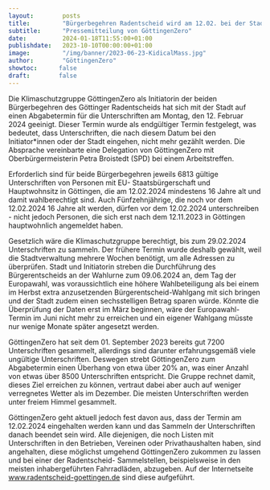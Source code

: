 ```yaml
---
layout:        posts
title:         "Bürgerbegehren Radentscheid wird am 12.02. bei der Stadt Göttingen eingereicht"
subtitle:      "Pressemitteilung von GöttingenZero"
date:          2024-01-18T11:55:00+01:00
publishdate:   2023-10-10T00:00:00+01:00
image:         "/img/banner/2023-06-23-KidicalMass.jpg"
author:        "GöttingenZero"
showtoc:      false
draft:        false
---
```


Die Klimaschutzgruppe GöttingenZero als Initiatorin der beiden Bürgerbegehren des
Göttinger Radentscheids hat sich mit der Stadt auf einen Abgabetermin für die
Unterschriften am Montag, den 12. Februar 2024 geeinigt. Dieser Termin wurde als
endgültiger Termin festgelegt, was bedeutet, dass Unterschriften, die nach diesem Datum bei den
Initiator*innen oder der Stadt eingehen, nicht mehr gezählt werden. Die Absprache vereinbarte eine
Delegation von GöttingenZero mit Oberbürgermeisterin Petra Broistedt (SPD) bei einem
Arbeitstreffen.

Erforderlich sind für beide Bürgerbegehren jeweils 6813 gültige Unterschriften von Personen mit EU-
Staatsbürgerschaft und Hauptwohnsitz in Göttingen, die am 12.02.2024 mindestens 16 Jahre alt und
damit wahlberechtigt sind. Auch Fünfzehnjährige, die noch vor dem 12.02.2024 16 Jahre alt werden,
dürfen vor dem 12.02.2024 unterschreiben - nicht jedoch Personen, die sich erst nach dem 12.11.2023
in Göttingen hauptwohnlich angemeldet haben.

Gesetzlich wäre die Klimaschutzgruppe berechtigt, bis zum 29.02.2024 Unterschriften zu sammeln. Der
frühere Termin wurde deshalb gewählt, weil die Stadtverwaltung mehrere Wochen benötigt, um alle
Adressen zu überprüfen. Stadt und Initiatorin streben die Durchführung des Bürgerentscheids an der
Wahlurne zum 09.06.2024 an, dem Tag der Europawahl, was voraussichtlich eine höhere
Wahlbeteiligung als bei einem im Herbst extra anzusetzenden Bürgerentscheid-Wahlgang mit sich
bringen und der Stadt zudem einen sechsstelligen Betrag sparen würde. Könnte die Überprüfung der
Daten erst im März beginnen, wäre der Europawahl-Termin im Juni nicht mehr zu erreichen und ein
eigener Wahlgang müsste nur wenige Monate später angesetzt werden.

GöttingenZero hat seit dem 01. September 2023 bereits gut 7200 Unterschriften gesammelt, allerdings
sind darunter erfahrungsgemäß viele ungültige Unterschriften. Deswegen strebt GöttingenZero zum
Abgabetermin einen Überhang von etwa über 20% an, was einer Anzahl von etwas über 8500
Unterschriften entspricht. Die Gruppe rechnet damit, dieses Ziel erreichen zu können, vertraut dabei
aber auch auf weniger verregnetes Wetter als im Dezember. Die meisten Unterschriften werden unter
freiem Himmel gesammelt.

GöttingenZero geht aktuell jedoch fest davon aus, dass der Termin am 12.02.2024 eingehalten werden
kann und das Sammeln der Unterschriften danach beendet sein wird. Alle diejenigen, die noch Listen
mit Unterschriften in den Betrieben, Vereinen oder Privathaushalten haben, sind angehalten, diese
möglichst umgehend GöttingenZero zukommen zu lassen und bei einer der Radentscheid-
Sammelstellen, beispielsweise in den meisten inhabergeführten Fahrradläden, abzugeben. Auf der
Internetseite www.radentscheid-goettingen.de sind diese aufgeführt.

